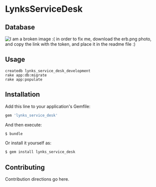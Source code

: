 # LynksServiceDesk

## Database
![I am a broken image :( in order to fix me, download the erb.png photo, and copy the link with the token, and place it in the readme file :)](https://raw.githubusercontent.com/Lynks/LynksServiceDesk/master/erd.png?token=AT5HION6TnIb3WAJny7l0WaI9DF1wPoks5aRG4_wA%3D%3D)

## Usage
```
createdb lynks_service_desk_development
rake app:db:migrate
rake app:populate
```
## Installation
Add this line to your application's Gemfile:

```ruby
gem 'lynks_service_desk'
```

And then execute:
```bash
$ bundle
```

Or install it yourself as:
```bash
$ gem install lynks_service_desk
```

## Contributing
Contribution directions go here.
